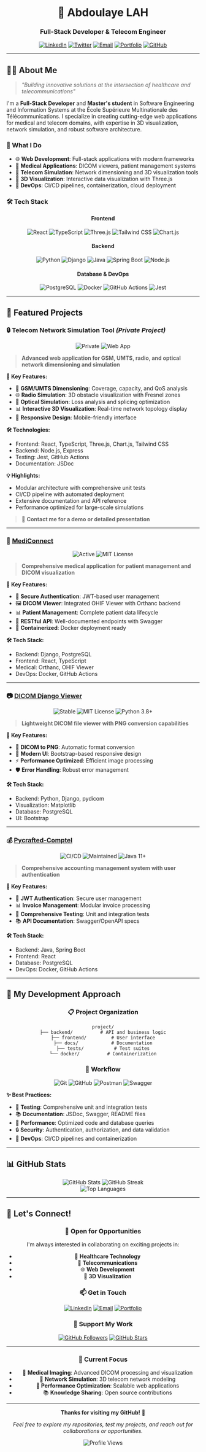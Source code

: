<div align="center">
  
  # 🚀 Abdoulaye LAH
  
  ### Full-Stack Developer & Telecom Engineer
  
  [![LinkedIn](https://img.shields.io/badge/LinkedIn-0A66C2?style=for-the-badge&logo=linkedin&logoColor=white)](https://linkedin.com/in/ton-profil)
  [![Twitter](https://img.shields.io/badge/Twitter-1DA1F2?style=for-the-badge&logo=twitter&logoColor=white)](https://x.com/ton-profil)
  [![Email](https://img.shields.io/badge/Email-EA4335?style=for-the-badge&logo=gmail&logoColor=white)](mailto:ton.email@example.com)
  [![Portfolio](https://img.shields.io/badge/Portfolio-FF6B35?style=for-the-badge&logo=web&logoColor=white)](https://pycrafted.github.io)
  [![GitHub](https://img.shields.io/badge/GitHub-181717?style=for-the-badge&logo=github&logoColor=white)](https://github.com/pycrafted)
</div>

---

## 👨‍💻 About Me

> *"Building innovative solutions at the intersection of healthcare and telecommunications"*

I'm a **Full-Stack Developer** and **Master's student** in Software Engineering and Information Systems at the École Supérieure Multinationale des Télécommunications. I specialize in creating cutting-edge web applications for medical and telecom domains, with expertise in 3D visualization, network simulation, and robust software architecture.

### 🎯 What I Do
- 🌐 **Web Development**: Full-stack applications with modern frameworks
- 🏥 **Medical Applications**: DICOM viewers, patient management systems
- 📡 **Telecom Simulation**: Network dimensioning and 3D visualization tools
- 🎨 **3D Visualization**: Interactive data visualization with Three.js
- 🚀 **DevOps**: CI/CD pipelines, containerization, cloud deployment

### 🛠️ Tech Stack

<div align="center">
  
  #### Frontend
  ![React](https://img.shields.io/badge/React-20232A?style=for-the-badge&logo=react&logoColor=61DAFB)
  ![TypeScript](https://img.shields.io/badge/TypeScript-007ACC?style=for-the-badge&logo=typescript&logoColor=white)
  ![Three.js](https://img.shields.io/badge/Three.js-000000?style=for-the-badge&logo=three.js&logoColor=white)
  ![Tailwind CSS](https://img.shields.io/badge/Tailwind_CSS-38B2AC?style=for-the-badge&logo=tailwind-css&logoColor=white)
  ![Chart.js](https://img.shields.io/badge/Chart.js-FF6384?style=for-the-badge&logo=chart.js&logoColor=white)
  
  #### Backend
  ![Python](https://img.shields.io/badge/Python-3776AB?style=for-the-badge&logo=python&logoColor=white)
  ![Django](https://img.shields.io/badge/Django-092E20?style=for-the-badge&logo=django&logoColor=white)
  ![Java](https://img.shields.io/badge/Java-ED8B00?style=for-the-badge&logo=openjdk&logoColor=white)
  ![Spring Boot](https://img.shields.io/badge/Spring_Boot-6DB33F?style=for-the-badge&logo=spring&logoColor=white)
  ![Node.js](https://img.shields.io/badge/Node.js-339933?style=for-the-badge&logo=nodedotjs&logoColor=white)
  
  #### Database & DevOps
  ![PostgreSQL](https://img.shields.io/badge/PostgreSQL-316192?style=for-the-badge&logo=postgresql&logoColor=white)
  ![Docker](https://img.shields.io/badge/Docker-2496ED?style=for-the-badge&logo=docker&logoColor=white)
  ![GitHub Actions](https://img.shields.io/badge/GitHub_Actions-2088FF?style=for-the-badge&logo=github-actions&logoColor=white)
  ![Jest](https://img.shields.io/badge/Jest-C21325?style=for-the-badge&logo=jest&logoColor=white)
  
</div>

---

## 🌟 Featured Projects

### 🔒 Telecom Network Simulation Tool *(Private Project)*
<div align="center">
  <img src="https://img.shields.io/badge/Status-Private-red?style=for-the-badge" alt="Private"/>
  <img src="https://img.shields.io/badge/Type-Web%20Application-blue?style=for-the-badge" alt="Web App"/>
</div>

> **Advanced web application for GSM, UMTS, radio, and optical network dimensioning and simulation**

**🎯 Key Features:**
- 📡 **GSM/UMTS Dimensioning**: Coverage, capacity, and QoS analysis
- 🌐 **Radio Simulation**: 3D obstacle visualization with Fresnel zones
- 🔦 **Optical Simulation**: Loss analysis and splicing optimization
- 📊 **Interactive 3D Visualization**: Real-time network topology display
- 📱 **Responsive Design**: Mobile-friendly interface

**🛠️ Technologies:**
- Frontend: React, TypeScript, Three.js, Chart.js, Tailwind CSS
- Backend: Node.js, Express
- Testing: Jest, GitHub Actions
- Documentation: JSDoc

**💡 Highlights:**
- Modular architecture with comprehensive unit tests
- CI/CD pipeline with automated deployment
- Extensive documentation and API reference
- Performance optimized for large-scale simulations

> 📧 **Contact me for a demo or detailed presentation**

---

### 🏥 [MediConnect](https://github.com/pycrafted/MediConnect)
<div align="center">
  <img src="https://img.shields.io/badge/Status-Active-green?style=for-the-badge" alt="Active"/>
  <img src="https://img.shields.io/badge/License-MIT-yellow?style=for-the-badge" alt="MIT License"/>
</div>

> **Comprehensive medical application for patient management and DICOM visualization**

**🎯 Key Features:**
- 🔐 **Secure Authentication**: JWT-based user management
- 🖼️ **DICOM Viewer**: Integrated OHIF Viewer with Orthanc backend
- 📊 **Patient Management**: Complete patient data lifecycle
- 🔌 **RESTful API**: Well-documented endpoints with Swagger
- 🐳 **Containerized**: Docker deployment ready

**🛠️ Tech Stack:**
- Backend: Django, PostgreSQL
- Frontend: React, TypeScript
- Medical: Orthanc, OHIF Viewer
- DevOps: Docker, GitHub Actions

---

### 📷 [DICOM Django Viewer](https://github.com/pycrafted/dicom-django-viewer)
<div align="center">
  <img src="https://img.shields.io/badge/Status-Stable-green?style=for-the-badge" alt="Stable"/>
  <img src="https://img.shields.io/badge/License-MIT-yellow?style=for-the-badge" alt="MIT License"/>
  <img src="https://img.shields.io/badge/Python-3.8+-blue?style=for-the-badge" alt="Python 3.8+"/>
</div>

> **Lightweight DICOM file viewer with PNG conversion capabilities**

**🎯 Key Features:**
- 🔄 **DICOM to PNG**: Automatic format conversion
- 🎨 **Modern UI**: Bootstrap-based responsive design
- ⚡ **Performance Optimized**: Efficient image processing
- 🛡️ **Error Handling**: Robust error management

**🛠️ Tech Stack:**
- Backend: Python, Django, pydicom
- Visualization: Matplotlib
- Database: PostgreSQL
- UI: Bootstrap

---

### 💰 [Pycrafted-Comptel](https://github.com/pycrafted/pycrafted-comptel)
<div align="center">
  <img src="https://github.com/pycrafted/pycrafted-comptel/workflows/CI/CD%20Pipeline/badge.svg" alt="CI/CD"/>
  <img src="https://img.shields.io/badge/Status-Maintained-green?style=for-the-badge" alt="Maintained"/>
  <img src="https://img.shields.io/badge/Java-11+-orange?style=for-the-badge" alt="Java 11+"/>
</div>

> **Comprehensive accounting management system with user authentication**

**🎯 Key Features:**
- 🔐 **JWT Authentication**: Secure user management
- 📊 **Invoice Management**: Modular invoice processing
- 🧪 **Comprehensive Testing**: Unit and integration tests
- 📚 **API Documentation**: Swagger/OpenAPI specs

**🛠️ Tech Stack:**
- Backend: Java, Spring Boot
- Frontend: React
- Database: PostgreSQL
- DevOps: Docker, GitHub Actions

---

## 🎨 My Development Approach

<div align="center">
  
  ### 📋 Project Organization
  ```
  project/
  ├── backend/          # API and business logic
  ├── frontend/         # User interface
  ├── docs/            # Documentation
  ├── tests/           # Test suites
  └── docker/          # Containerization
  ```
  
  ### 🔄 Workflow
  ![Git](https://img.shields.io/badge/Git-F05032?style=for-the-badge&logo=git&logoColor=white)
  ![GitHub](https://img.shields.io/badge/GitHub-181717?style=for-the-badge&logo=github&logoColor=white)
  ![Postman](https://img.shields.io/badge/Postman-FF6C37?style=for-the-badge&logo=postman&logoColor=white)
  ![Swagger](https://img.shields.io/badge/Swagger-85EA2D?style=for-the-badge&logo=swagger&logoColor=black)
  
</div>

**✨ Best Practices:**
- 🧪 **Testing**: Comprehensive unit and integration tests
- 📚 **Documentation**: JSDoc, Swagger, README files
- 🚀 **Performance**: Optimized code and database queries
- 🔒 **Security**: Authentication, authorization, and data validation
- 🐳 **DevOps**: CI/CD pipelines and containerization

---

## 📊 GitHub Stats

<div align="center">
  <img src="https://github-readme-stats.vercel.app/api?username=pycrafted&show_icons=true&theme=radical&hide_border=true" alt="GitHub Stats"/>
  <img src="https://github-readme-streak-stats.herokuapp.com/?user=pycrafted&theme=radical&hide_border=true" alt="GitHub Streak"/>
</div>

<div align="center">
  <img src="https://github-readme-stats.vercel.app/api/top-langs/?username=pycrafted&layout=compact&theme=radical&hide_border=true" alt="Top Languages"/>
</div>

---

## 🤝 Let's Connect!

<div align="center">
  
  ### 💼 Open for Opportunities
  I'm always interested in collaborating on exciting projects in:
  - 🏥 **Healthcare Technology**
  - 📡 **Telecommunications**
  - 🌐 **Web Development**
  - 🎨 **3D Visualization**
  
  ### 📫 Get in Touch
  [![LinkedIn](https://img.shields.io/badge/LinkedIn-0A66C2?style=for-the-badge&logo=linkedin&logoColor=white)](https://linkedin.com/in/ton-profil)
  [![Email](https://img.shields.io/badge/Email-EA4335?style=for-the-badge&logo=gmail&logoColor=white)](mailto:ton.email@example.com)
  [![Portfolio](https://img.shields.io/badge/Portfolio-FF6B35?style=for-the-badge&logo=web&logoColor=white)](https://pycrafted.github.io)
  
  ### 🌟 Support My Work
  [![GitHub Followers](https://img.shields.io/github/followers/pycrafted?label=Follow&style=social)](https://github.com/pycrafted)
  [![GitHub Stars](https://img.shields.io/github/stars/pycrafted?label=Stars&style=social)](https://github.com/pycrafted)
  
</div>

---

<div align="center">
  
  ### 🎯 Current Focus
  - 🔬 **Medical Imaging**: Advanced DICOM processing and visualization
  - 📡 **Network Simulation**: 3D telecom network modeling
  - 🚀 **Performance Optimization**: Scalable web applications
  - 📚 **Knowledge Sharing**: Open source contributions
  
  ---
  
  **Thanks for visiting my GitHub!** 🚀
  
  *Feel free to explore my repositories, test my projects, and reach out for collaborations or opportunities.*
  
  ![Profile Views](https://komarev.com/ghpvc/?username=pycrafted&color=blueviolet&style=for-the-badge)
  
</div>
